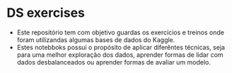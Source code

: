 # DS exercises

- Este repositório tem com objetivo guardas os exercícios e treinos onde foram utilizandas algumas bases de dados do Kaggle.
- Estes notebboks possui o propósito de aplicar diferêntes técnicas, seja para uma melhor exploração dos dados, aprender formas de lidar com dados desbalanceados ou aprender formas de avaliar um modelo.
